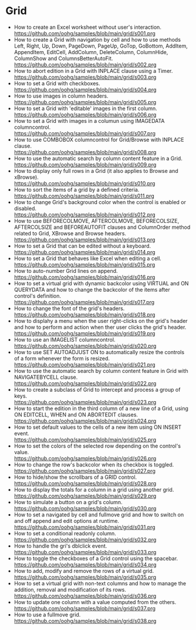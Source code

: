# Grid

* How to create an Excel worksheet without user's interaction.<br>
https://github.com/oohg/samples/blob/main/grid/s001.prg
* How to create a Grid with navigation by cell and how to use methods Left, Right, Up, Down, PageDown, PageUp, GoTop, GoBottom, AddItem, AppendItem, EditCell, AddColumn, DeleteColumn, ColumnHide, ColumnShow and ColumnsBetterAutoFit.<br>
https://github.com/oohg/samples/blob/main/grid/s002.prg
* How to abort edition in a Grid with INPLACE clause using a Timer.<br>
https://github.com/oohg/samples/blob/main/grid/s003.prg
* How to set a Grid with checkboxes.<br>
https://github.com/oohg/samples/blob/main/grid/s004.prg
* How to use images in column headers.<br>
https://github.com/oohg/samples/blob/main/grid/s005.prg
* How to set a Grid with 'editable' images in the first column.<br>
https://github.com/oohg/samples/blob/main/grid/s006.prg
* How to set a Grid with images in a columun using IMAGEDATA columncontrol.<br>
https://github.com/oohg/samples/blob/main/grid/s007.prg
* How to use COMBOBOX columncontrol for Grid/Browse with INPLACE clause.<br>
https://github.com/oohg/samples/blob/main/grid/s008.prg
* How to use the automatic search by column content feature in a Grid.<br>
https://github.com/oohg/samples/blob/main/grid/s009.prg
* How to display only full rows in a Grid (it also applies to Browse and xBrowse).<br>
https://github.com/oohg/samples/blob/main/grid/s010.prg
* How to sort the items of a grid by a defined criteria.<br>
https://github.com/oohg/samples/blob/main/grid/s011.prg
* How to change Grid's background color when the control is enabled or disabled.<br>
https://github.com/oohg/samples/blob/main/grid/s012.prg
* How to use BEFORECOLMOVE, AFTERCOLMOVE, BEFORECOLSIZE, AFTERCOLSIZE and BEFOREAUTOFIT clauses and ColumnOrder method related to Grid, XBrowse and Browse headers.<br>
https://github.com/oohg/samples/blob/main/grid/s013.prg
* How to set a Grid that can be edited without a keyboard.<br>
https://github.com/oohg/samples/blob/main/grid/s014.prg
* How to set a Grid that behaves like Excel when editing a cell.<br>
https://github.com/oohg/samples/blob/main/grid/s015.prg
* How to auto-number Grid lines on append.<br>
https://github.com/oohg/samples/blob/main/grid/s016.prg
* How to set a virtual grid with dynamic backcolor using VIRTUAL and ON QUERYDATA and how to change the backcolor of the items after control's definition.<br>
https://github.com/oohg/samples/blob/main/grid/s017.prg
* How to change the font of the grid's headers.<br>
https://github.com/oohg/samples/blob/main/grid/s018.prg
* How to displahy a menu when the user right-clicks on the grid's header and how to perform and action when ther user clicks the grid's header.<br>
https://github.com/oohg/samples/blob/main/grid/s019.prg
* How to use an IMAGELIST columncontrol.<br>
https://github.com/oohg/samples/blob/main/grid/s020.prg
* How to use SET AUTOADJUST ON to automatically resize the controls of a form whenever the form is resized.<br>
https://github.com/oohg/samples/blob/main/grid/s021.prg
* How to use the automatic search by column content feature in Grid with NAVIGATEBYCELL clause.<br>
https://github.com/oohg/samples/blob/main/grid/s022.prg
* How to create a subclass of Grid to intercept and process a group of keys.<br>
https://github.com/oohg/samples/blob/main/grid/s023.prg
* How to start the edition in the third column of a new line of a Grid, using ON EDITCELL, WHEN and ON ABORTEDIT clauses.<br>
https://github.com/oohg/samples/blob/main/grid/s024.prg
* How to set default values to the cells of a new item using ON INSERT event.<br>
https://github.com/oohg/samples/blob/main/grid/s025.prg
* How to set the colors of the selected row depending on the control's value.<br>
https://github.com/oohg/samples/blob/main/grid/s026.prg
* How to change the row's backcolor when its checkbox is toggled.<br>
https://github.com/oohg/samples/blob/main/grid/s027.prg
* How to hide/show the scrollbars of a GRID control.<br>
https://github.com/oohg/samples/blob/main/grid/s028.prg
* How to display the totals for a column in a grid using another grid.<br>
https://github.com/oohg/samples/blob/main/grid/s029.prg
* How to simulate a button on a grid's column.<br>
https://github.com/oohg/samples/blob/main/grid/s030.prg
* How to set a navigated by cell and fullmove grid and how to switch on and off append and edit options at runtime.<br>
https://github.com/oohg/samples/blob/main/grid/s031.prg
* How to set a conditional readonly column.<br>
https://github.com/oohg/samples/blob/main/grid/s032.prg
* How to handle the gri's dblclick event.<br>
https://github.com/oohg/samples/blob/main/grid/s033.prg
* How to toggle the checkboxes of a Grid control using the spacebar.<br>
https://github.com/oohg/samples/blob/main/grid/s034.prg
* How to add, modify and remove the rows of a virtual grid.<br>
https://github.com/oohg/samples/blob/main/grid/s035.prg
* How to set a virtual grid with non-text columns and how to manage the addition, removal and modification of its rows.<br>
https://github.com/oohg/samples/blob/main/grid/s036.prg
* How to update one column with a value computed from the others.<br>
https://github.com/oohg/samples/blob/main/grid/s037.prg
* How to use a fullmove grid.<br>
https://github.com/oohg/samples/blob/main/grid/s038.prg
